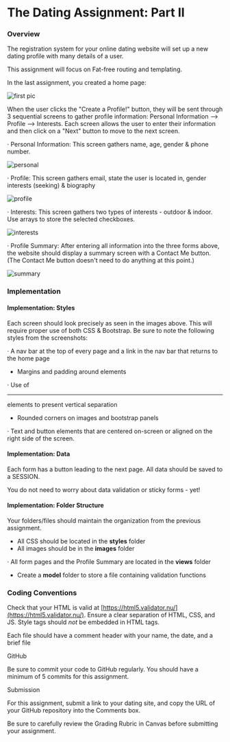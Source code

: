 # **The Dating Assignment: Part II**

### Overview

The registration system for your online dating website will set up a new dating profile with many details of a user.

This assignment will focus on Fat-free routing and templating.

In the last assignment, you created a home page:

![first pic](http://rhill.greenriverdev.com/328/dating/images/specs/home.png)

When the user clicks the "Create a Profile!" button, they will be sent through 3 sequential screens to gather profile information: Personal Information --> Profile --> Interests. Each screen allows the user to enter their information and then click on a "Next" button to move to the next screen.

· Personal Information: This screen gathers name, age, gender & phone number.

![personal](http://rhill.greenriverdev.com/328/dating/images/specs/personalInfo.png)

· Profile: This screen gathers email, state the user is located in, gender interests (seeking) & biography

![profile](http://rhill.greenriverdev.com/328/dating/images/specs/Profile.png)

· Interests: This screen gathers two types of interests - outdoor & indoor. Use arrays to store the selected checkboxes.

![interests](http://rhill.greenriverdev.com/328/dating/images/specs/interests.png)

· Profile Summary: After entering all information into the three forms above, the website should display a summary screen with a Contact Me button. (The Contact Me button doesn't need to do anything at this point.)

![summary](http://rhill.greenriverdev.com/328/dating/images/specs/Summary.png)
### Implementation

#### **Implementation: Styles**

Each screen should look precisely as seen in the images above. This will require proper use of both CSS & Bootstrap. Be sure to note the following styles from the screenshots:

· A nav bar at the top of every page and a link in the nav bar that returns to the home page

*   Margins and padding around elements

· Use of <hr> elements to present vertical separation

*   Rounded corners on images and bootstrap panels

· Text and button elements that are centered on-screen or aligned on the right side of the screen.

#### **Implementation: Data**

Each form has a button leading to the next page. All data should be saved to a SESSION.

You do not need to worry about data validation or sticky forms - yet!

#### **Implementation: Folder Structure**

Your folders/files should maintain the organization from the previous assignment.

*   All CSS should be located in the **styles** folder
*   All images should be in the **images** folder

· All form pages and the Profile Summary are located in the **views** folder

*   Create a **model** folder to store a file containing validation functions

### Coding Conventions

Check that your HTML is valid at [https://html5.validator.nu/](https://html5.validator.nu/). Ensure a clear separation of HTML, CSS, and JS. Style tags should _not_ be embedded in HTML tags.

Each file should have a comment header with your name, the date, and a brief file

GitHub

Be sure to commit your code to GitHub regularly. You should have a minimum of 5 commits for this assignment.

Submission

For this assignment, submit a link to your dating site, and copy the URL of your GitHub repository into the Comments box.

Be sure to carefully review the Grading Rubric in Canvas before submitting your assignment.
